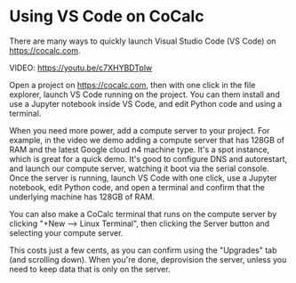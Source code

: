 # Using VS Code on CoCalc

There are many ways to quickly launch Visual Studio Code (VS Code) on https://cocalc.com.

VIDEO: https://youtu.be/c7XHYBDTplw

Open a project on https://cocalc.com, then with one click in the file explorer, launch VS Code running on the project. You can them install and use a Jupyter notebook inside VS Code, and edit Python code and using a terminal.

When you need more power, add a compute server to your project. For example, in the video we demo adding a compute server that has 128GB of RAM and the latest Google cloud n4 machine type. It's a spot instance, which is great for a quick demo. It's good to configure DNS and autorestart, and launch our compute server, watching it boot via the serial console. Once the server is running, launch VS Code with one click, use a Jupyter notebook, edit Python code, and open a terminal and confirm that the underlying machine has 128GB of RAM.

You can also make a CoCalc terminal that runs on the compute server by clicking "+New --> Linux Terminal", then clicking the Server button
and selecting your compute server.

This costs just a few cents, as you can confirm using the "Upgrades" tab (and scrolling down). When you're done, deprovision the server, unless you need to keep data that is only on the server.
